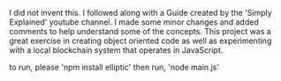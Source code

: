 I did not invent this. I followed along with a Guide created by the 'Simply Explained' youtube channel.
I made some minor changes and added comments to help understand some of the concepts.
This project was a great exercise in creating object oriented code as well as experimenting
with a local blockchain system that operates in JavaScript.

to run, please 'npm install elliptic'
then run, 'node main.js'
